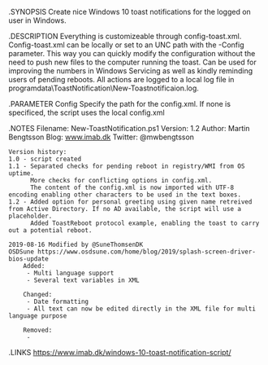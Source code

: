 .SYNOPSIS
    Create nice Windows 10 toast notifications for the logged on user in Windows.

.DESCRIPTION
    Everything is customizeable through config-toast.xml.
    Config-toast.xml can be locally or set to an UNC path with the -Config parameter.
    This way you can quickly modify the configuration without the need to push new files to the computer running the toast.
    Can be used for improving the numbers in Windows Servicing as well as kindly reminding users of pending reboots.
    All actions are logged to a local log file in programdata\ToastNotification\New-Toastnotificaion.log.

.PARAMETER Config
    Specify the path for the config.xml. If none is specificed, the script uses the local config.xml

.NOTES
    Filename: New-ToastNotification.ps1
    Version: 1.2
    Author: Martin Bengtsson
    Blog: www.imab.dk
    Twitter: @mwbengtsson

    Version history:
    1.0 - script created
    1.1 - Separated checks for pending reboot in registry/WMI from OS uptime.
          More checks for conflicting options in config.xml.
          The content of the config.xml is now imported with UTF-8 encoding enabling other characters to be used in the text boxes.
    1.2 - Added option for personal greeting using given name retreived from Active Directory. If no AD available, the script will use a placeholder.
          Added ToastReboot protocol example, enabling the toast to carry out a potential reboot.

	2019-08-16 Modified by @SuneThomsenDK
	OSDSune https://www.osdsune.com/home/blog/2019/splash-screen-driver-bios-update
		Added:
		 - Multi language support
		 - Several text variables in XML

		Changed:
		 - Date formatting
		 - All text can now be edited directly in the XML file for multi language purpose

		Removed:
		 - 

.LINKS
    https://www.imab.dk/windows-10-toast-notification-script/
